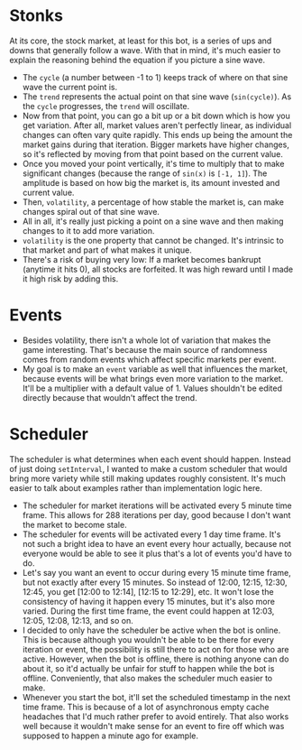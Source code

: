 # Stonks
At its core, the stock market, at least for this bot, is a series of ups and downs that generally follow a wave. With that in mind, it's much easier to explain the reasoning behind the equation if you picture a sine wave.
- The `cycle` (a number between -1 to 1) keeps track of where on that sine wave the current point is.
- The `trend` represents the actual point on that sine wave (`sin(cycle)`). As the `cycle` progresses, the `trend` will oscillate.
- Now from that point, you can go a bit up or a bit down which is how you get variation. After all, market values aren't perfectly linear, as individual changes can often vary quite rapidly. This ends up being the amount the market gains during that iteration. Bigger markets have higher changes, so it's reflected by moving from that point based on the current value.
- Once you moved your point vertically, it's time to multiply that to make significant changes (because the range of `sin(x)` is `[-1, 1]`). The amplitude is based on how big the market is, its amount invested and current value.
- Then, `volatility`, a percentage of how stable the market is, can make changes spiral out of that sine wave.
- All in all, it's really just picking a point on a sine wave and then making changes to it to add more variation.
- `volatility` is the one property that cannot be changed. It's intrinsic to that market and part of what makes it unique.
- There's a risk of buying very low: If a market becomes bankrupt (anytime it hits 0), all stocks are forfeited. It was high reward until I made it high risk by adding this.

# Events
- Besides volatility, there isn't a whole lot of variation that makes the game interesting. That's because the main source of randomness comes from random events which affect specific markets per event.
- My goal is to make an `event` variable as well that influences the market, because events will be what brings even more variation to the market. It'll be a multiplier with a default value of 1. Values shouldn't be edited directly because that wouldn't affect the trend.

# Scheduler
The scheduler is what determines when each event should happen. Instead of just doing `setInterval`, I wanted to make a custom scheduler that would bring more variety while still making updates roughly consistent. It's much easier to talk about examples rather than implementation logic here.
- The scheduler for market iterations will be activated every 5 minute time frame. This allows for 288 iterations per day, good because I don't want the market to become stale.
- The scheduler for events will be activated every 1 day time frame. It's not such a bright idea to have an event every hour actually, because not everyone would be able to see it plus that's a lot of events you'd have to do.
- Let's say you want an event to occur during every 15 minute time frame, but not exactly after every 15 minutes. So instead of 12:00, 12:15, 12:30, 12:45, you get [12:00 to 12:14], [12:15 to 12:29], etc. It won't lose the consistency of having it happen every 15 minutes, but it's also more varied. During the first time frame, the event could happen at 12:03, 12:05, 12:08, 12:13, and so on.
- I decided to only have the scheduler be active when the bot is online. This is because although you wouldn't be able to be there for every iteration or event, the possibility is still there to act on for those who are active. However, when the bot is offline, there is nothing anyone can do about it, so it'd actually be unfair for stuff to happen while the bot is offline. Conveniently, that also makes the scheduler much easier to make.
- Whenever you start the bot, it'll set the scheduled timestamp in the next time frame. This is because of a lot of asynchronous empty cache headaches that I'd much rather prefer to avoid entirely. That also works well because it wouldn't make sense for an event to fire off which was supposed to happen a minute ago for example.